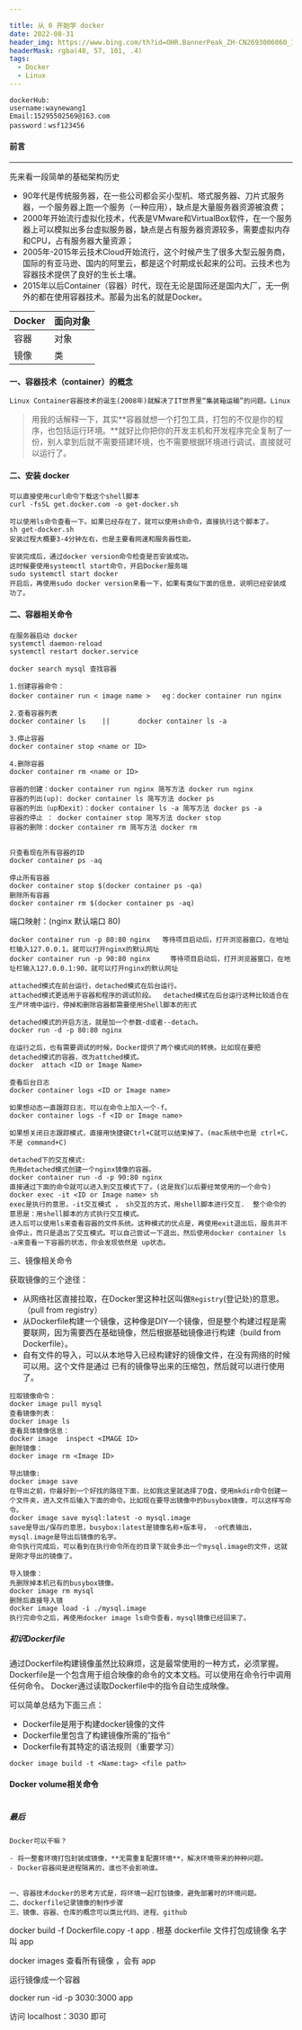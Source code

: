 ```yaml
---

title: 从 0 开始学 docker
date: 2022-08-31
header_img: https://www.bing.com/th?id=OHR.BannerPeak_ZH-CN2693006060_1920x1080.jpg&rf=LaDigue_1920x1080.jpg&pid=hp
headerMask: rgba(40, 57, 101, .4)
tags:
  - Docker
  - Linux
---
```


```
dockerHub:  
username:waynewang1
Email:15295502569@163.com
password：wsf123456
```

#### 前言

------

先来看一段简单的基础架构历史

- 90年代是传统服务器，在一些公司都会买小型机、塔式服务器、刀片式服务器，一个服务器上跑一个服务（一种应用），缺点是大量服务器资源被浪费；
- 2000年开始流行虚拟化技术，代表是VMware和VirtualBox软件，在一个服务器上可以模拟出多台虚拟服务器，缺点是占有服务器资源较多，需要虚拟内存和CPU，占有服务器大量资源；
- 2005年-2015年云技术Cloud开始流行，这个时候产生了很多大型云服务商，国际的有亚马逊、国内的阿里云，都是这个时期成长起来的公司。云技术也为容器技术提供了良好的生长土壤。
- 2015年以后Container（容器）时代，现在无论是国际还是国内大厂，无一例外的都在使用容器技术。那最为出名的就是Docker。

| Docker | 面向对象 |
| ------ | -------- |
| 容器   | 对象     |
| 镜像   | 类       |

#### 一、容器技术（container）的概念

```tex
Linux Container容器技术的诞生(2008年)就解决了IT世界里“集装箱运输”的问题。Linux Container（简称LXC），它是一种内核轻量级的操作系统层虚拟化技术。Linux Container主要由Namespace和Cgroup两大机制保证实现。
```

> 用我的话解释一下，其实**容器就想一个打包工具，打包的不仅是你的程序，也包括运行环境。**就好比你把你的开发主机和开发程序完全复制了一份，别人拿到后就不需要搭建环境，也不需要根据环境进行调试，直接就可以运行了。

#### 二、安装 docker

```
可以直接使用curl命令下载这个shell脚本
curl -fsSL get.docker.com -o get-docker.sh

可以使用ls命令查看一下。如果已经存在了，就可以使用sh命令，直接执行这个脚本了。
sh get-docker.sh
安装过程大概要3-4分钟左右，也是主要看网速和服务器性能。

安装完成后，通过docker version命令检查是否安装成功。
这时候要使用systemctl start命令，开启Docker服务端
sudo systemctl start docker
开启后，再使用sudo docker version来看一下，如果有类似下面的信息，说明已经安装成功了。
```



#### 二、容器相关命令

```
在服务器启动 docker
systemctl daemon-reload   
systemctl restart docker.service
```



```
docker search mysql 查找容器

1.创建容器命令：
docker container run < image name >   eg：docker container run nginx

2.查看容器列表
docker container ls    ||		docker container ls -a

3.停止容器
docker container stop <name or ID>

4.删除容器
docker container rm <name or ID>

容器的创建：docker container run nginx 简写方法 docker run nginx
容器的列出(up): docker container ls 简写方法 docker ps
容器的列出（up和exit）：docker container ls -a 简写方法 docker ps -a
容器的停止 ： docker container stop 简写方法 docker stop
容器的删除：docker container rm 简写方法 docker rm


只查看现在所有容器的ID
docker container ps -aq

停止所有容器
docker container stop $(docker container ps -qa)
删除所有容器
docker container rm $(docker container ps -aq)
```

端口映射：(nginx 默认端口 80)

```
docker container run -p 80:80 nginx   等待项目启动后，打开浏览器窗口，在地址栏输入127.0.0.1，就可以打开nginx的默认网址
docker container run -p 90:80 nginx		等待项目启动后，打开浏览器窗口，在地址栏输入127.0.0.1:90，就可以打开nginx的默认网址

attached模式在前台运行，detached模式在后台运行。
attached模式更适用于容器和程序的调试阶段。  detached模式在后台运行这种比较适合在生产环境中运行，停掉和删除容器都需要使用Shell脚本的形式

detached模式的开启方法，就是加一个参数-d或者--detach。
docker run -d -p 80:80 nginx

在运行之后，也有需要调试的时候，Docker提供了两个模式间的转换。比如现在要把detached模式的容器，改为attched模式。
docker  attach <ID or Image Name>

查看后台日志
docker container logs <ID or Image name>

如果想动态一直跟踪日志，可以在命令上加入一个-f。
docker container logs -f <ID or Image name>

如果想关闭日志跟踪模式，直接用快捷键Ctrl+C就可以结束掉了。(mac系统中也是 ctrl+C，不是 command+C)

detached下的交互模式:
先用detached模式创建一个nginx镜像的容器。
docker container run -d -p 90:80 nginx
直接通过下面的命令就可以进入到交互模式下了。(这是我们以后要经常使用的一个命令)
docker exec -it <ID or Image name> sh 
exec是执行的意思，-it交互模式 ， sh交互的方式，用shell脚本进行交互.  整个命令的意思是：用shell脚本的方式执行交互模式。
进入后可以使用ls来查看容器的文件系统。这种模式的优点是，再使用exit退出后，服务并不会停止，而只是退出了交互模式。可以自己尝试一下退出，然后使用docker container ls -a来查看一下容器的状态，你会发现依然是 up状态。
```

三、镜像相关命令

获取镜像的三个途径：

- 从网络社区直接拉取，在Docker里这种社区叫做`Registry`(登记处)的意思。（pull from registry）
- 从Dockerfile构建一个镜像，这种像是DIY一个镜像，但是整个构建过程是需要联网，因为需要西在基础镜像，然后根据基础镜像进行构建（build from Dockerfile）。
- 自有文件的导入，可以从本地导入已经构建好的镜像文件，在没有网络的时候可以用。这个文件是通过 已有的镜像导出来的压缩包，然后就可以进行使用了。



```
拉取镜像命令：
docker image pull mysql
查看镜像列表：
docker image ls
查看具体镜像信息：
docker image  inspect <IMAGE ID>
删除镜像：
docker image rm <Image ID>

导出镜像:
docker image save
在导出之前，你最好到一个好找的路径下面，比如我这里就选择了D盘，使用mkdir命令创建一个文件夹，进入文件后输入下面的命令。比如现在要导出镜像中的busybox镜像，可以这样写命令。
docker image save mysql:latest -o mysql.image		
save是导出/保存的意思，busybox:latest是镜像名称+版本号， -o代表输出，mysql.image是导出后镜像的名字。
命令执行完成后，可以看到在执行命令所在的目录下就会多出一个mysql.image的文件，这就是刚才导出的镜像了。

导入镜像：
先删除掉本机已有的busybox镜像。
docker image rm mysql
删除后直接导入镜
docker image load -i ./mysql.image
执行完命令之后，再使用docker image ls命令查看，mysql镜像已经回来了。
```

##### 初识Dockerfile

通过Dockerfile构建镜像虽然比较麻烦，这是最常使用的一种方式，必须掌握。Dockerfile是一个包含用于组合映像的命令的文本文档。可以使用在命令行中调用任何命令。 Docker通过读取Dockerfile中的指令自动生成映像。

可以简单总结为下面三点：

- Dockerfile是用于构建docker镜像的文件
- Dockerfile里包含了构建镜像所需的”指令“
- Dockerfile有其特定的语法规则（重要学习）

```
docker image build -t <Name:tag> <file path>
```



#### Docker volume相关命令

```

```



##### 最后

```
Docker可以干嘛？

- 将一整套环境打包封装成镜像，**无需重复配置环境**，解决环境带来的种种问题。
- Docker容器间是进程隔离的，谁也不会影响谁。


一、容器技术docker的思考方式是，将环境一起打包镜像，避免部署时的环境问题。
二、dockerfile记录镜像的制作步骤
三、镜像、容器、仓库的概念可以类比代码、进程、github
```

 docker build -f Dockerfile.copy -t app .    根基 dockerfile 文件打包成镜像  名字叫 app

docker images  查看所有镜像 ，会有 app

运行镜像成一个容器

docker run -id -p 3030:3000 app   

访问 localhost：3030  即可

